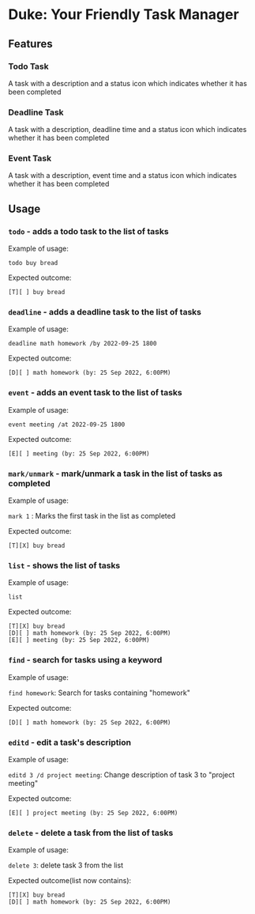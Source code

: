 # Duke: Your Friendly Task Manager

## Features 

### Todo Task

A task with a description and a status icon which indicates whether it has been completed

### Deadline Task

A task with a description, deadline time and a status icon which indicates 
whether it has been completed

### Event Task
A task with a description, event time and a status icon which indicates
whether it has been completed

## Usage

### `todo` - adds a todo task to the list of tasks

Example of usage: 

`todo buy bread`

Expected outcome: 

```
[T][ ] buy bread
```

### `deadline` - adds a deadline task to the list of tasks

Example of usage:

`deadline math homework /by 2022-09-25 1800`

Expected outcome:

```
[D][ ] math homework (by: 25 Sep 2022, 6:00PM)
```

### `event` - adds an event task to the list of tasks

Example of usage:

`event meeting /at 2022-09-25 1800`

Expected outcome:

```
[E][ ] meeting (by: 25 Sep 2022, 6:00PM)
```

### `mark/unmark` - mark/unmark a task in the list of tasks as completed 

Example of usage:

`mark 1` : Marks the first task in the list as completed

Expected outcome:

```
[T][X] buy bread
```

### `list` - shows the list of tasks

Example of usage:

`list`

Expected outcome:

```
[T][X] buy bread
[D][ ] math homework (by: 25 Sep 2022, 6:00PM)
[E][ ] meeting (by: 25 Sep 2022, 6:00PM)
```

### `find` - search for tasks using a keyword

Example of usage:

`find homework`: Search for tasks containing "homework"

Expected outcome:

```
[D][ ] math homework (by: 25 Sep 2022, 6:00PM)
```

### `editd` - edit a task's description

Example of usage:

`editd 3 /d project meeting`: Change description of task 3 to "project meeting"

Expected outcome:

```
[E][ ] project meeting (by: 25 Sep 2022, 6:00PM)
```

### `delete` - delete a task from the list of tasks

Example of usage:

`delete 3`: delete task 3 from the list

Expected outcome(list now contains):

```
[T][X] buy bread
[D][ ] math homework (by: 25 Sep 2022, 6:00PM)
```